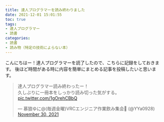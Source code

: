 ```yaml
---
title: 達人プログラマーを読み終わりました
date: 2021-12-01 15:01:55
toc: true
tags: 
- 達人プログラマー
- 読書
categories: 
- 読書
- 読み物（特定の技術によらない本）
---
```


こんにちはー！達人プログラマーを読了したので、こちらに記録をしておきます。
後ほど時間がある時に内容を簡単にまとめる記事を投稿したいと思います。

<blockquote class="twitter-tweet"><p lang="ja" dir="ltr">達人プログラマー読み終わったー！<br>久しぶりに一冊本をしっかり読み切った気がする。 <a href="https://t.co/1gOrehCBbQ">pic.twitter.com/1gOrehCBbQ</a></p>&mdash; 慕狼ゆに@(毎週金曜)VRCエンジニア作業飲み集会🍺 (@YYa0928) <a href="https://twitter.com/YYa0928/status/1465703186954539023?ref_src=twsrc%5Etfw">November 30, 2021</a></blockquote> <script async src="https://platform.twitter.com/widgets.js" charset="utf-8"></script>